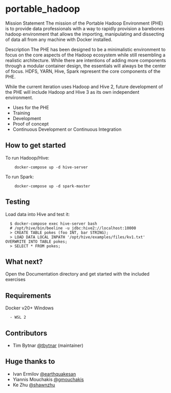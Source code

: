 # portable_hadoop
Mission Statement
The mission of the Portable Hadoop Environment (PHE) is to provide data professionals with a way to rapidly provision a barebones hadoop environment that allows the importing, manipulating and dissecting of data all from any machine with Docker installed.

Description
The PHE has been designed to be a minimalistic environment to focus on the core aspects of the Hadoop ecosystem while still resembling a realistic architecture.  While there are intentions of adding more components through a modular container design, the essentials will always be the center of focus.  HDFS, YARN, Hive, Spark represent the core components of the PHE.  

While the current iteration uses Hadoop and Hive 2, future development of the PHE will include Hadoop and Hive 3 as its own independent environment.
* Uses for the PHE
* Training
* Development
* Proof of concept
* Continuous Development or Continuous Integration

## How to get started
To run Hadoop/Hive:
```
    docker-compose up -d hive-server
```

To run Spark:
```
    docker-compose up -d spark-master
```

## Testing
Load data into Hive and test it:
```
  $ docker-compose exec hive-server bash
  # /opt/hive/bin/beeline -u jdbc:hive2://localhost:10000
  > CREATE TABLE pokes (foo INT, bar STRING);
  > LOAD DATA LOCAL INPATH '/opt/hive/examples/files/kv1.txt' OVERWRITE INTO TABLE pokes;
  > SELECT * FROM pokes;
```

## What next?
Open the Documentation directory and get started with the included exercises

## Requirements
Docker v20+
Windows
```
  - WSL 2
```

## Contributors
* Tim Bytnar [@tbytnar](https://github.com/tbytnar) (maintainer)

## Huge thanks to
* Ivan Ermilov [@earthquakesan](https://github.com/earthquakesan)
* Yiannis Mouchakis [@gmouchakis](https://github.com/gmouchakis)
* Ke Zhu [@shawnzhu](https://github.com/shawnzhu)
